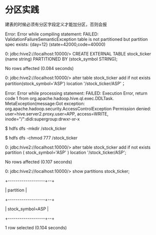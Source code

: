 # 分区实践

建表的时候必须有分区字段定义才能加分区，否则会报

Error: Error while compiling statement: FAILED: ValidationFailureSemanticException table is not partitioned but partition spec exists: {day=12} \(state=42000,code=40000\)

0: jdbc:hive2://localhost:10000/&gt; CREATE EXTERNAL TABLE stock\_ticker \(name string\) PARTITIONED BY \(stock\_symbol STRING\);

No rows affected \(0.084 seconds\)

0: jdbc:hive2://localhost:10000/&gt; alter table stock\_ticker add if not exists partition\(stock\_symbol='ASP'\) location '/stock\_ticker/ASP'；

Error: Error while processing statement: FAILED: Execution Error, return code 1 from org.apache.hadoop.hive.ql.exec.DDLTask. MetaException\(message:Got exception: org.apache.hadoop.security.AccessControlException Permission denied: user=hive.server2.proxy.user=APP, access=WRITE, inode="/":didi:supergroup:drwxr-xr-x

$ hdfs dfs -mkdir /stock\_ticker

$ hdfs dfs -chmod 777 /stock\_ticker

0: jdbc:hive2://localhost:10000/&gt; alter table stock\_ticker add if not exists partition \( stock\_symbol='ASP' \) location '/stock\_ticker/ASP';

No rows affected \(0.107 seconds\)

0: jdbc:hive2://localhost:10000/&gt; show partitions stock\_ticker;

+-------------------+--+

\|     partition     \|

+-------------------+--+

\| stock\_symbol=ASP  \|

+-------------------+--+

1 row selected \(0.104 seconds\)




